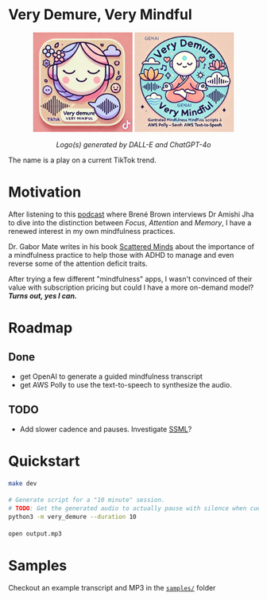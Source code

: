 # Very Demure, Very Mindful

<div align="center">
    <img src="docs/logo3.webp" width="200px" />
    <img src="docs/logo4.webp" width="200px" />
    <p><i>Logo(s) generated by DALL-E and ChatGPT-4o</i></p>
</div>
The name is a play on a current TikTok trend.

# Motivation

After listening to this [podcast](https://brenebrown.com/podcast/finding-focus-and-owning-your-attention/) 
where Brené Brown interviews Dr Amishi Jha to dive into the distinction between _Focus_, _Attention_ and _Memory_, 
I have a renewed interest in my own mindfulness practices.

Dr. Gabor Mate writes in his book [Scattered Minds](https://drgabormate.com/book/scattered-minds/) about the importance 
of a mindfulness practice to help those with ADHD to manage and even reverse some of the attention deficit traits.

After trying a few different "mindfulness" apps, I wasn't convinced of their value with subscription pricing 
but could I have a more on-demand model? _**Turns out, yes I can.**_

# Roadmap

## Done

- get OpenAI to generate a guided mindfulness transcript
- get AWS Polly to use the text-to-speech to synthesize the audio.

## TODO

- Add slower cadence and pauses. Investigate [SSML](https://docs.aws.amazon.com/polly/latest/dg/supportedtags.html)?

# Quickstart

```sh
make dev

# Generate script for a "10 minute" session.
# TODO: Get the generated audio to actually pause with silence when cued.
python3 -m very_demure --duration 10

open output.mp3
```

# Samples

Checkout an example transcript and MP3 in the [`samples/`](samples/) folder
